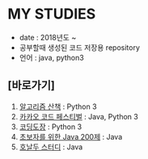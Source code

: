 # MY STUDIES
- date : 2018년도 ~ 
- 공부할때 생성된 코드 저장용 repository
- 언어 : java, python3

## [바로가기]
1. [알고리즘 산책](https://github.com/ssoso27/my-studies/tree/master/algorithm-walk) : Python 3
2. [카카오 코드 페스티벌](https://github.com/ssoso27/my-studies/tree/master/code-festival) : Java, Python 3
3. [코딩도장](https://github.com/ssoso27/my-studies/tree/master/coding-dojang) : Python 3
4. [초보자를 위한 Java 200제](https://github.com/ssoso27/my-studies/tree/master/java200) : Java
5. [호날두 스터디](https://github.com/ssoso27/my-studies/tree/master/ronaldo-study(java)) : Java
